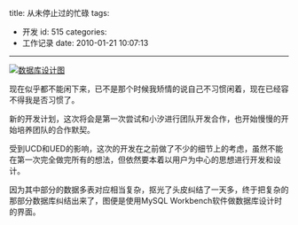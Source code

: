 title: 从未停止过的忙碌
tags:
  - 开发
id: 515
categories:
  - 工作记录
date: 2010-01-21 10:07:13
---

[![](http://blog.liuyixi.com/wp-content/uploads/2010/01/sendpix0.jpg "数据库设计图")](http://blog.liuyixi.com/wp-content/uploads/2010/01/sendpix0.jpg)

现在似乎都不能闲下来，已不是那个时候我矫情的说自己不习惯闲着，现在已经容不得我是否习惯了。

新的开发计划，这次将会是第一次尝试和小汐进行团队开发合作，也开始慢慢的开始培养团队的合作默契。

受到UCD和UED的影响，这次的开发在之前做了不少的细节上的考虑，虽然不能在第一次完全做完所有的想法，但依然要本着以用户为中心的思想进行开发和设计。

因为其中部分的数据多表对应相当复杂，抠光了头皮纠结了一天多，终于把复杂的那部分数据库纠结出来了，图便是使用MySQL Workbench软件做数据库设计时的界面。